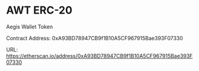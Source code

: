 # AWT ERC-20

Aegis Wallet Token

Contract Address: 0xA93BD78947CB9f1B10A5CF967915Bae393F07330

URL: https://etherscan.io/address/0xA93BD78947CB9f1B10A5CF967915Bae393F07330
